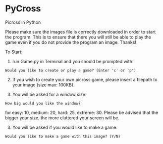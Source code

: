 # PyCross
Picross in Python 

Please make sure the images file is correctly downloaded in order to start the program. This is to ensure that there you will still be able to play the game even if you do not provide the program an image. Thanks! 

To Start: 
1. run Game.py in Terminal and you should be prompted with: 
```
Would you like to create or play a game? (Enter 'c' or 'p')
```

2. If you wish to create your own picross game, please insert a filepath to your image (size max: 100KB). 

3. You will be asked for a window size: 
```
How big would you like the window?
```
for easy: 10, medium: 20, hard: 25, extreme: 30. Please be advised that the bigger your size, the more cluttered your screen will be. 

3. You will be asked if you would like to make a game: 
```
Would you like to make a game with this image? (Y/N)
```

